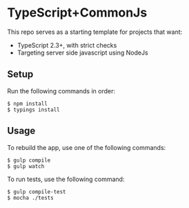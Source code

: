 # TypeScript+CommonJs
This repo serves as a starting template for projects that want:

- TypeScript 2.3+, with strict checks
- Targeting server side javascript using NodeJs

## Setup
Run the following commands in order:

	$ npm install
	$ typings install

## Usage
To rebuild the app, use one of the following commands:

	$ gulp compile
	$ gulp watch

To run tests, use the following command:

	$ gulp compile-test
	$ mocha ./tests
